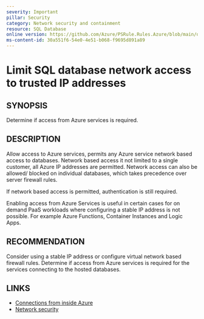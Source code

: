 ```yaml
---
severity: Important
pillar: Security
category: Network security and containment
resource: SQL Database
online version: https://github.com/Azure/PSRule.Rules.Azure/blob/main/docs/en/rules/Azure.SQL.AllowAzureAccess.md
ms-content-id: 30a551f6-54e0-4e51-b068-f9695d891a89
---
```


# Limit SQL database network access to trusted IP addresses

## SYNOPSIS

Determine if access from Azure services is required.

## DESCRIPTION

Allow access to Azure services, permits any Azure service network based access to databases.
Network based access it not limited to a single customer, all Azure IP addresses are permitted.
Network access can also be allowed/ blocked on individual databases, which takes precedence over server firewall rules.

If network based access is permitted, authentication is still required.

Enabling access from Azure Services is useful in certain cases for on demand PaaS workloads where configuring a stable IP address is not possible.
For example Azure Functions, Container Instances and Logic Apps.

## RECOMMENDATION

Consider using a stable IP address or configure virtual network based firewall rules.
Determine if access from Azure services is required for the services connecting to the hosted databases.

## LINKS

- [Connections from inside Azure](https://docs.microsoft.com/azure/azure-sql/database/firewall-configure#connections-from-inside-azure)
- [Network security](https://docs.microsoft.com/azure/architecture/framework/security/design-network)

